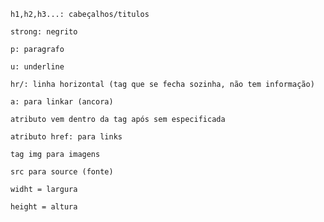    h1,h2,h3...: cabeçalhos/titulos

    strong: negrito

    p: paragrafo

    u: underline

    hr/: linha horizontal (tag que se fecha sozinha, não tem informação)

    a: para linkar (ancora)

    atributo vem dentro da tag após sem especificada

    atributo href: para links

    tag img para imagens

    src para source (fonte)

    widht = largura

    height = altura

